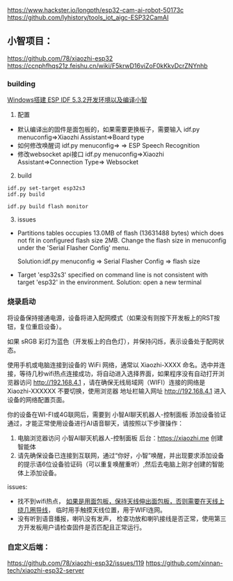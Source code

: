 https://www.hackster.io/longpth/esp32-cam-ai-robot-50173c
https://github.com/lyhistory/tools_iot_aigc-ESP32CamAI

## 小智项目：
https://github.com/78/xiaozhi-esp32
https://ccnphfhqs21z.feishu.cn/wiki/F5krwD16viZoF0kKkvDcrZNYnhb


### building 

[Windows搭建 ESP IDF 5.3.2开发环境以及编译小智](https://icnynnzcwou8.feishu.cn/wiki/JEYDwTTALi5s2zkGlFGcDiRknXf)

1. 配置

+ 默认编译出的固件是面包板的，如果需要更换板子，需要输入 idf.py menuconfig=>Xiaozhi Assistant=>Board type
+ 如何修改唤醒词 idf.py menuconfig=> => ESP Speech Recognition 
+ 修改websocket api接口  idf.py menuconfig=>Xiaozhi Assistant=>Connection Type=> Websocket

2. build
```
idf.py set-target esp32s3
idf.py build

idf.py build flash monitor

```

3. issues
+ Partitions tables occupies 13.0MB of flash (13631488 bytes) which does not fit in configured flash size 2MB. Change the flash size in menuconfig under the 'Serial Flasher Config' menu.

    Solution:idf.py menuconfig => Serial Flasher Config => flash size

+ Target 'esp32s3' specified on command line is not consistent with target 'esp32' in the environment.
    Solution: open a new terminal

### 烧录启动
将设备保持接通电源，设备将进入配网模式（如果没有则按下开发板上的RST按钮，复位重启设备）。

如果 sRGB 彩灯为蓝色（开发板上的白色灯），并保持闪烁，表示设备处于配网状态。 

使用手机或电脑连接到设备的 WiFi 网络，通常以 Xiaozhi-XXXX 命名。选中并连接，等待几秒wifi热点连接成功，将自动进入选择界面，如果程序没有自动打开浏览器访问 http://192.168.4.1 ，请在确保无线局域网（WIFI）连接的网络是 Xiaozhi-XXXXXX 不要切换，使用浏览器 地址栏输入网址 http://192.168.4.1 进入设备的网络配置页面。

你的设备在WI-FI或4G联网后，需要到 小智AI聊天机器人-控制面板 添加设备验证通过，才能正常使用设备进行AI语音聊天，请按照以下步骤操作：
1) 电脑浏览器访问 小智AI聊天机器人-控制面板 后台：https://xiaozhi.me  创建智能体
2) 请先确保设备已连接到互联网，通过“你好，小智”唤醒，并出现要求添加设备的提示语6位设备验证码（可以重复唤醒重听）,然后去电脑上刚才创建的智能体上添加设备。


issues:
+ 找不到wifi热点，
  [如果是用面包板，保持天线伸出面包板，否则需要在天线上绕几圈导线](https://ccnphfhqs21z.feishu.cn/wiki/KGvIwjTQxiTxPCkRbbjcPnsLnMb)，
  临时用手触摸天线位置，用于WIFI连网。
+ 没有听到语音播报，喇叭没有发声，
  检查功放和喇叭接线是否正常，使用第三方开发板用户请检查固件是否匹配且正常运行。

### 自定义后端：
  https://github.com/78/xiaozhi-esp32/issues/119
  https://github.com/xinnan-tech/xiaozhi-esp32-server

